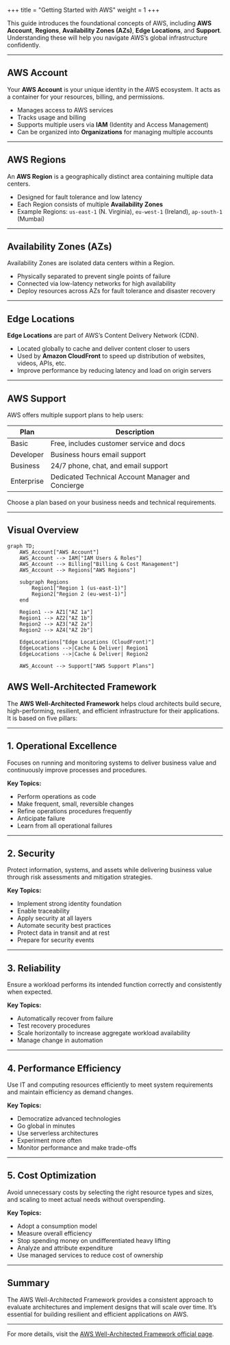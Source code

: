 +++
title = "Getting Started with AWS"
weight = 1
+++



This guide introduces the foundational concepts of AWS, including **AWS Account**, **Regions**, **Availability Zones (AZs)**, **Edge Locations**, and **Support**. Understanding these will help you navigate AWS’s global infrastructure confidently.

---

## AWS Account

Your **AWS Account** is your unique identity in the AWS ecosystem. It acts as a container for your resources, billing, and permissions.

- Manages access to AWS services
- Tracks usage and billing
- Supports multiple users via **IAM** (Identity and Access Management)
- Can be organized into **Organizations** for managing multiple accounts

---

## AWS Regions

An **AWS Region** is a geographically distinct area containing multiple data centers.

- Designed for fault tolerance and low latency
- Each Region consists of multiple **Availability Zones**
- Example Regions: `us-east-1` (N. Virginia), `eu-west-1` (Ireland), `ap-south-1` (Mumbai)

---

## Availability Zones (AZs)

Availability Zones are isolated data centers within a Region.

- Physically separated to prevent single points of failure
- Connected via low-latency networks for high availability
- Deploy resources across AZs for fault tolerance and disaster recovery

---

## Edge Locations

**Edge Locations** are part of AWS’s Content Delivery Network (CDN).

- Located globally to cache and deliver content closer to users
- Used by **Amazon CloudFront** to speed up distribution of websites, videos, APIs, etc.
- Improve performance by reducing latency and load on origin servers

---

## AWS Support

AWS offers multiple support plans to help users:

| Plan          | Description                                  |
|---------------|----------------------------------------------|
| Basic         | Free, includes customer service and docs    |
| Developer     | Business hours email support                  |
| Business      | 24/7 phone, chat, and email support           |
| Enterprise    | Dedicated Technical Account Manager and Concierge |

Choose a plan based on your business needs and technical requirements.

---

## Visual Overview

```mermaid
graph TD;
    AWS_Account["AWS Account"]
    AWS_Account --> IAM["IAM Users & Roles"]
    AWS_Account --> Billing["Billing & Cost Management"]
    AWS_Account --> Regions["AWS Regions"]

    subgraph Regions
        Region1["Region 1 (us-east-1)"]
        Region2["Region 2 (eu-west-1)"]
    end

    Region1 --> AZ1["AZ 1a"]
    Region1 --> AZ2["AZ 1b"]
    Region2 --> AZ3["AZ 2a"]
    Region2 --> AZ4["AZ 2b"]

    EdgeLocations["Edge Locations (CloudFront)"]
    EdgeLocations -->|Cache & Deliver| Region1
    EdgeLocations -->|Cache & Deliver| Region2

    AWS_Account --> Support["AWS Support Plans"]
```


## AWS Well-Architected Framework

The **AWS Well-Architected Framework** helps cloud architects build secure, high-performing, resilient, and efficient infrastructure for their applications. It is based on five pillars:

---

## 1. Operational Excellence

Focuses on running and monitoring systems to deliver business value and continuously improve processes and procedures.

**Key Topics:**

- Perform operations as code
- Make frequent, small, reversible changes
- Refine operations procedures frequently
- Anticipate failure
- Learn from all operational failures

---

## 2. Security

Protect information, systems, and assets while delivering business value through risk assessments and mitigation strategies.

**Key Topics:**

- Implement strong identity foundation
- Enable traceability
- Apply security at all layers
- Automate security best practices
- Protect data in transit and at rest
- Prepare for security events

---

## 3. Reliability

Ensure a workload performs its intended function correctly and consistently when expected.

**Key Topics:**

- Automatically recover from failure
- Test recovery procedures
- Scale horizontally to increase aggregate workload availability
- Manage change in automation

---

## 4. Performance Efficiency

Use IT and computing resources efficiently to meet system requirements and maintain efficiency as demand changes.

**Key Topics:**

- Democratize advanced technologies
- Go global in minutes
- Use serverless architectures
- Experiment more often
- Monitor performance and make trade-offs

---

## 5. Cost Optimization

Avoid unnecessary costs by selecting the right resource types and sizes, and scaling to meet actual needs without overspending.

**Key Topics:**

- Adopt a consumption model
- Measure overall efficiency
- Stop spending money on undifferentiated heavy lifting
- Analyze and attribute expenditure
- Use managed services to reduce cost of ownership

---

## Summary

The AWS Well-Architected Framework provides a consistent approach to evaluate architectures and implement designs that will scale over time. It’s essential for building resilient and efficient applications on AWS.

---

For more details, visit the [AWS Well-Architected Framework official page](https://aws.amazon.com/architecture/well-architected/).
